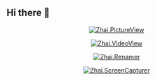 ## Hi there 👋

<div class="container" align="center" width="50%">

   [![Zhai.PictureView](https://github-readme-stats.vercel.app/api/pin/?username=ZDY-LOVE&repo=Zhai.PictureView)](https://github.com/ZDY-LOVE/Zhai.PictureView)

   [![Zhai.VideoView](https://github-readme-stats.vercel.app/api/pin/?username=ZDY-LOVE&repo=Zhai.VideoView)](https://github.com/ZDY-LOVE/Zhai.VideoView)

   [![Zhai.Renamer](https://github-readme-stats.vercel.app/api/pin/?username=ZDY-LOVE&repo=Zhai.Renamer)](https://github.com/ZDY-LOVE/Zhai.Renamer)

   [![Zhai.ScreenCapturer](https://github-readme-stats.vercel.app/api/pin/?username=ZDY-LOVE&repo=Zhai.ScreenCapturer)](https://github.com/ZDY-LOVE/Zhai.ScreenCapturer)
  
</div>

<!--

**Here are some ideas to get you started:**

🙋‍♀️ A short introduction - what is your organization all about?
🌈 Contribution guidelines - how can the community get involved?
👩‍💻 Useful resources - where can the community find your docs? Is there anything else the community should know?
🍿 Fun facts - what does your team eat for breakfast?
🧙 Remember, you can do mighty things with the power of [Markdown](https://docs.github.com/github/writing-on-github/getting-started-with-writing-and-formatting-on-github/basic-writing-and-formatting-syntax)
-->
